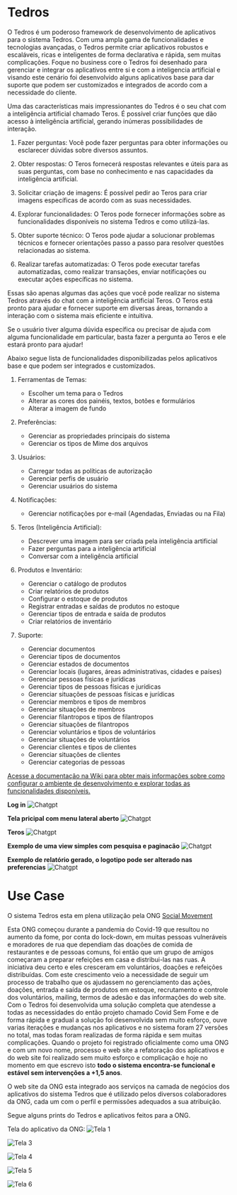 
# Tedros

O Tedros é um poderoso framework de desenvolvimento de aplicativos para o sistema Tedros. Com uma ampla gama de funcionalidades e tecnologias avançadas, o Tedros permite criar aplicativos robustos e escaláveis, ricas e inteligentes de forma declarativa e rápida, sem muitas complicações. Foque no business core o Tedros foi desenhado para gerenciar e integrar os aplicativos entre si e com a inteligencia artificial   e visando este cenário foi desenvolvido alguns aplicativos base para dar suporte que podem ser customizados e integrados de acordo com a necessidade do cliente.

Uma das características mais impressionantes do Tedros é o seu chat com a inteligência artificial chamado Teros. É possível criar funções que dão acesso à inteligência artificial, gerando inúmeras possibilidades de interação.

1. Fazer perguntas: Você pode fazer perguntas para obter informações ou esclarecer dúvidas sobre diversos assuntos.

2. Obter respostas: O Teros fornecerá respostas relevantes e úteis para as suas perguntas, com base no conhecimento e nas capacidades da inteligência artificial.

3. Solicitar criação de imagens: É possível pedir ao Teros para criar imagens específicas de acordo com as suas necessidades.

4. Explorar funcionalidades: O Teros pode fornecer informações sobre as funcionalidades disponíveis no sistema Tedros e como utilizá-las.

5. Obter suporte técnico: O Teros pode ajudar a solucionar problemas técnicos e fornecer orientações passo a passo para resolver questões relacionadas ao sistema.

6. Realizar tarefas automatizadas: O Teros pode executar tarefas automatizadas, como realizar transações, enviar notificações ou executar ações específicas no sistema.

Essas são apenas algumas das ações que você pode realizar no sistema Tedros através do chat com a inteligência artificial Teros. O Teros está pronto para ajudar e fornecer suporte em diversas áreas, tornando a interação com o sistema mais eficiente e intuitiva.

Se o usuário tiver alguma dúvida específica ou precisar de ajuda com alguma funcionalidade em particular, basta fazer a pergunta ao Teros e ele estará pronto para ajudar!

Abaixo segue lista de funcionalidades disponibilizadas pelos aplicativos base e que podem ser integrados e customizados.

1. Ferramentas de Temas:
   - Escolher um tema para o Tedros
   - Alterar as cores dos painéis, textos, botões e formulários
   - Alterar a imagem de fundo

2. Preferências:
   - Gerenciar as propriedades principais do sistema
   - Gerenciar os tipos de Mime dos arquivos

3. Usuários:
   - Carregar todas as políticas de autorização
   - Gerenciar perfis de usuário
   - Gerenciar usuários do sistema

4. Notificações:
   - Gerenciar notificações por e-mail (Agendadas, Enviadas ou na Fila)

5. Teros (Inteligência Artificial):
   - Descrever uma imagem para ser criada pela inteligência artificial
   - Fazer perguntas para a inteligência artificial
   - Conversar com a inteligência artificial

6. Produtos e Inventário:
   - Gerenciar o catálogo de produtos
   - Criar relatórios de produtos
   - Configurar o estoque de produtos
   - Registrar entradas e saídas de produtos no estoque
   - Gerenciar tipos de entrada e saída de produtos
   - Criar relatórios de inventário

7. Suporte:
   - Gerenciar documentos
   - Gerenciar tipos de documentos
   - Gerenciar estados de documentos
   - Gerenciar locais (lugares, áreas administrativas, cidades e países)
   - Gerenciar pessoas físicas e jurídicas
   - Gerenciar tipos de pessoas físicas e jurídicas
   - Gerenciar situações de pessoas físicas e jurídicas
   - Gerenciar membros e tipos de membros
   - Gerenciar situações de membros
   - Gerenciar filantropos e tipos de filantropos
   - Gerenciar situações de filantropos
   - Gerenciar voluntários e tipos de voluntários
   - Gerenciar situações de voluntários
   - Gerenciar clientes e tipos de clientes
   - Gerenciar situações de clientes
   - Gerenciar categorias de pessoas

[Acesse a documentação na Wiki para obter mais informações sobre como configurar o ambiente de desenvolvimento e explorar todas as funcionalidades disponíveis.](https://github.com/Tedros-Box/tedros-apps/wiki) 

**Log in**
![Chatgpt](https://github.com/Tedros-Box/tedros-apps/blob/master/printscreen/tedrosbox.png)

**Tela pricipal com menu lateral aberto**
![Chatgpt](https://github.com/Tedros-Box/tedros-apps/blob/master/printscreen/menu.png)

**Teros**
![Chatgpt](https://github.com/Tedros-Box/tedros-apps/blob/master/printscreen/teros3.png)

**Exemplo de uma view simples com pesquisa e paginacão**
![Chatgpt](https://github.com/Tedros-Box/tedros-apps/blob/master/printscreen/productprice.png)

**Exemplo de relatório gerado, o logotipo pode ser alterado nas preferencias**
![Chatgpt](https://github.com/Tedros-Box/tedros-apps/blob/master/printscreen/pf_rel2.png)


# Use Case

O sistema Tedros esta em plena utilização pela ONG [Social Movement](http://www.somossocial.org.br)

Esta ONG começou durante a pandemia do Covid-19 que resultou no aumento da fome,  por conta do  lock-down, em muitas pessoas vulneráveis e moradores de rua que dependiam das doações de comida de restaurantes e de pessoas comuns, foi então que um grupo de amigos começaram a preparar refeições em casa e distribui-las nas ruas. A iniciativa deu certo e eles cresceram em voluntários, doações e refeições distribuídas. Com este crescimento veio a necessidade de seguir um processo de trabalho que os ajudassem no gerenciamento das ações, doações, entrada e saída de produtos em estoque, recrutamento e controle dos voluntários, mailing, termos de adesão e das informações do web site. Com o Tedros foi desenvolvida uma solução completa que atendesse a todas as necessidades do então projeto chamado Covid Sem Fome e de forma rápida e gradual a solução foi desenvolvida sem muito esforço, ouve varias iterações e mudanças nos aplicativos e no sistema foram 27 versões no total, mas todas foram realizadas de forma rápida e sem muitas complicações. Quando o projeto foi registrado oficialmente como uma ONG e com um novo nome, processo e web site a refatoração dos aplicativos e do web site foi realizado sem muito esforço e complicação e hoje no momento em que escrevo isto **todo o sistema  encontra-se funcional e estável sem intervenções a +1,5 anos**.

O web site da ONG esta integrado aos serviços na camada  de negócios dos aplicativos do  sistema Tedros que é utilizado pelos diversos colaboradores da ONG, cada um com o perfil e permissões adequados a sua atribuição. 

Segue alguns prints do Tedros e aplicativos feitos para a ONG.

Tela do aplicativo da ONG:
![Tela 1](https://github.com/Tedros-Box/tedros-apps/blob/master/printscreen/somos1.png)

![Tela 3](https://github.com/Tedros-Box/tedros-apps/blob/master/printscreen/somos3.png)

![Tela 4](https://github.com/Tedros-Box/tedros-apps/blob/master/printscreen/somos4.png)

![Tela 5](https://github.com/Tedros-Box/tedros-apps/blob/master/printscreen/somos5.png)

![Tela 6](https://github.com/Tedros-Box/tedros-apps/blob/master/printscreen/somos6.png)
